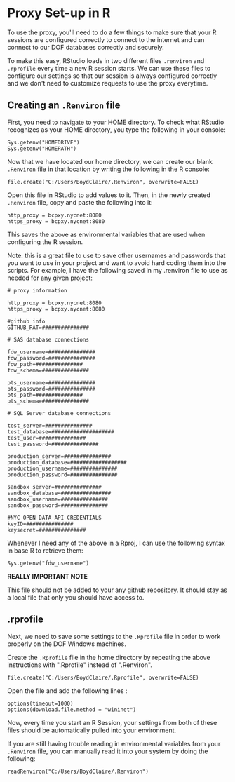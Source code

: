 # Proxy Set-up in R

To use the proxy, you'll need to do a few things to make sure that your R sessions are configured correctly to connect to the internet and can connect to our DOF databases correctly and securely.

To make this easy, RStudio loads in two different files `.renviron` and `.rprofile` every time a new R session starts. 
We can use these files to configure our settings so that our session is always configured correctly and we don't need to customize requests to use the proxy everytime.

## Creating an `.Renviron` file

First, you need to navigate to your HOME directory. To check what RStudio recognizes as your HOME directory, you type the following in your console:
```
Sys.getenv("HOMEDRIVE")
Sys.getenv("HOMEPATH")
```

Now that we have located our home directory, we can create our blank `.Renviron` file in that location by writing the following in the R console:
```
file.create("C:/Users/BoydClaire/.Renviron", overwrite=FALSE)
```

Open this file in RStudio to add values to it. Then, in the newly created `.Renviron` file, copy and paste the following into it:
```
http_proxy = bcpxy.nycnet:8080
https_proxy = bcpxy.nycnet:8080
```

This saves the above as environmental variables that are used when configuring the R session. 

Note: this is a great file to use to save other usernames and passwords that you want to use in your project and want to avoid hard coding them into the scripts. For example, I have the following saved in my .renviron file
to use as needed for any given project:
```
# proxy information

http_proxy = bcpxy.nycnet:8080
https_proxy = bcpxy.nycnet:8080

#github info
GITHUB_PAT=###############

# SAS database connections

fdw_username=###############
fdw_password=###############
fdw_path=###############
fdw_schema=###############

pts_username=###############
pts_password=###############
pts_path=###############
pts_schema=###############

# SQL Server database connections

test_server=###############
test_database=####################
test_user=###############
test_password=###############

production_server=###############
production_database=##################
production_username=###############
production_password=###############

sandbox_server=###############
sandbox_database=################
sandbox_username=###############
sandbox_password=###############

#NYC OPEN DATA API CREDENTIALS
keyID=###############
keysecret=###############
```

Whenever I need any of the above in a Rproj, I can use the following syntax in base R to retrieve them:
```
Sys.getenv("fdw_username")
```

**REALLY IMPORTANT NOTE**

This file should not be added to your any github repository. It should stay as a local file that only you should have access to. 


## .rprofile

Next, we need to save some settings to the `.Rprofile` file in order to work properly on the DOF Windows machines. 

Create the `.Rprofile` file in the home directory by repeating the above instructions with ".Rprofile" instead of ".Renviron".

```
file.create("C:/Users/BoydClaire/.Rprofile", overwrite=FALSE)
```

Open the file and add the following lines :
```
options(timeout=1000)
options(download.file.method = "wininet")
```

Now, every time you start an R Session, your settings from both of these files should be automatically pulled into your environment.

If you are still having trouble reading in environmental variables from your `.Renviron` file, you can manually read it into your system by doing the following:
```
readRenviron("C:/Users/BoydClaire/.Renviron")
```

